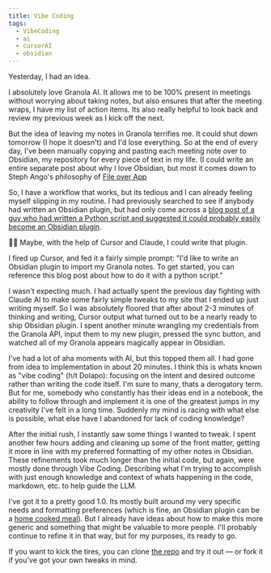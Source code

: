 ```yaml
---
title: Vibe Coding
tags:
  - VibeCoding
  - ai
  - cursorAI
  - obsidian
---
```

Yesterday, I had an idea. 

I absolutely love Granola AI. It allows me to be 100% present in meetings without worrying about taking notes, but also ensures that after the meeting wraps, I have my list of action items. Its also really helpful to look back and review my previous week as I kick off the next.

But the idea of leaving my notes in Granola terrifies me. It could shut down tomorrow (I hope it doesn't) and I'd lose everything. So at the end of every day, I've been manually copying and pasting each meeting note over to Obsidian, my repository for every piece of text in my life. (I could write an entire separate post about why I love Obsidian, but most it comes down to Steph Ango's philosophy of [File over App](https://stephango.com/file-over-app.)

So, I have a workflow that works, but its tedious and I can already feeling myself slipping in my routine. I had previously searched to see if anybody had written an Obsidian plugin, but had only come across a [blog post of a guy who had written a Python script and suggested it could probably easily become an Obsidian plugin](https://josephthacker.com/hacking/2025/05/08/reverse-engineering-granola-notes.html).

🚿💡 Maybe, with the help of Cursor and Claude, I could write that plugin.

I fired up Cursor, and fed it a fairly simple prompt: "I'd like to write an Obsidian plugin to import my Granola notes. To get started, you can reference this blog post about how to do it with a python script."

I wasn't expecting much. I had actually spent the previous day fighting with Claude AI to make some fairly simple tweaks to my site that I ended up just writing myself. So I was absolutely floored that after about 2-3 minutes of thinking and writing, Cursor output what turned out to be a nearly ready to ship Obsidian plugin. I spent another minute wrangling my credentials from the Granola API, input them to my new plugin, pressed the sync button, and watched all of my Granola appears magically appear in Obsidian.

I've had a lot of aha moments with AI, but this topped them all. I had gone from idea to implementation in about 20 minutes. I think this is whats known as "vibe coding" (h/t Dolapo): focusing on the intent and desired outcome rather than writing the code itself. I'm sure to many, thats a derogatory term. But for me, somebody who constantly has their ideas end in a notebook, the ability to follow through and implement it is one of the greatest jumps in my creativity I've felt in a long time. Suddenly my mind is racing with what else is possible, what else have I abandoned for lack of coding knowledge?

After the initial rush, I instantly saw some things I wanted to tweak. I spent another few hours adding and cleaning up some of the front matter, getting it more in line with my preferred formatting of my other notes in Obsidian. These refinements took much longer than the initial code, but again, were mostly done through Vibe Coding. Describing what I'm trying to accomplish with just enough knowledge and context of whats happening in the code, markdown, etc. to help guide the LLM. 

I've got it to a pretty good 1.0. Its mostly built around my very specific needs and formatting preferences (which is fine, an Obsidian plugin can be a [home cooked meal](https://www.robinsloan.com/notes/home-cooked-app/)). But I already have ideas about how to make this more generic and something that might be valuable to more people. I'll probably continue to refine it in that way, but for my purposes, its ready to go. 

If you want to kick the tires, you can clone [the repo](https://github.com/coopersmith/GranolaObsidian?tab=readme-ov-file) and try it out — or fork it if you’ve got your own tweaks in mind.
